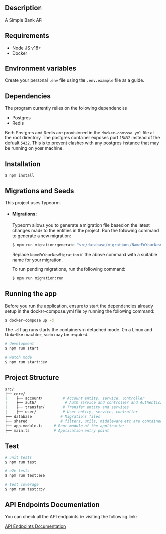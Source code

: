 ## Description

A Simple Bank API 

## Requirements

- Node JS v18+
- Docker

## Environment variables

Create your personal `.env` file using the `.env.example` file as a guide.

## Dependencies

The program currently relies on the following dependencies

- Postgres
- Redis

Both Postgres and Redis are provisioned in the `docker-compose.yml` file at the root directory.
The postgres container exposes port `15432` instead of the defualt `5432`. This is to prevent clashes with any postgres instance that may be running on your machine.

## Installation

```bash
$ npm install
```

## Migrations and Seeds

This project uses Typeorm.

- #### Migrations:

  Typeorm allows you to generate a migration file based on the latest changes made to the entities in the project. Run the following command to generate a new migration:

  ```bash
  $ npm run migration:generate "src/database/migrations/NameFoYourNewMigration" 
  ```

  Replace `NameFoYourNewMigration` in the above command with a suitable name for your migration.
  <br>

  To run pending migrations, run the following command:

  ```bash
  $ npm run migration:run
  ```

## Running the app

Before you run the application, ensure to start the dependencies already setup in the docker-compose.yml file by running the following command:

```bash
$ docker-compose up -d
```

The `-d` flag runs starts the containers in detached mode. On a Linux and Unix-like machine, `sudo` may be required.

```bash
# development
$ npm run start

# watch mode
$ npm run start:dev
```
## Project Structure

```bash
src/
├── core/
|    ├── account/         # Account entity, service, controller
|    ├── auth/             # Auth service and controller and Authentication-related logic
|    ├── transfer/        # Transfer entity and services
|    ├── user/            # User entity, service, controller
├── database             # Migrations files 
├── shared               # filters, utils, middleware etc are contained here
├── app.module.ts     # Root module of the application
├── main.ts           # Application entry point
```



## Test

```bash
# unit tests
$ npm run test

# e2e tests
$ npm run test:e2e

# test coverage
$ npm run test:cov
```

## API Endpoints Documentation

You can check all the API endpoints by visiting the following link:

[API Endpoints Documentation](https://documenter.getpostman.com/view/9562205/2sAXxY48eH)

